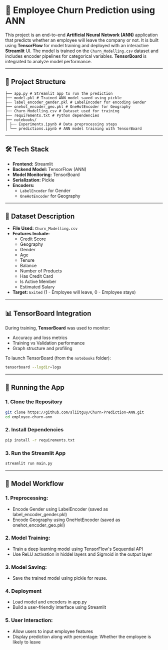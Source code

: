 # 🧠 Employee Churn Prediction using ANN

This project is an end-to-end **Artificial Neural Network (ANN)** application that predicts whether an employee will leave the company or not. It is built using **TensorFlow** for model training and deployed with an interactive **Streamlit** UI. The model is trained on the `Churn_Modelling.csv` dataset and includes encoder pipelines for categorical variables. **TensorBoard** is integrated to analyze model performance.

---

## 📁 Project Structure

```plaintext
├── app.py # Streamlit app to run the prediction
├── model.pkl # Trained ANN model saved using pickle
├── label_encoder_gender.pkl # LabelEncoder for encoding Gender
├── onehot_encoder_geo.pkl # OneHotEncoder for Geography
├── Churn_Modelling.csv # Dataset used for training
├── requirements.txt # Python dependencies
├── notebooks/
│ ├── Experiments.ipynb # Data preprocessing steps
│ └── predictions.ipynb # ANN model training with TensorBoard
```

---

## 🛠️ Tech Stack

- **Frontend:** Streamlit  
- **Backend Model:** TensorFlow (ANN)  
- **Model Monitoring:** TensorBoard  
- **Serialization:** Pickle  
- **Encoders:**
  - `LabelEncoder` for Gender
  - `OneHotEncoder` for Geography

---

## 🧪 Dataset Description

- **File Used:** `Churn_Modelling.csv`
- **Features Include:**
  - Credit Score
  - Geography
  - Gender
  - Age
  - Tenure
  - Balance
  - Number of Products
  - Has Credit Card
  - Is Active Member
  - Estimated Salary
- **Target:** `Exited` (1 - Employee will leave, 0 - Employee stays)

---

## 📊 TensorBoard Integration

During training, **TensorBoard** was used to monitor:

- Accuracy and loss metrics
- Training vs Validation performance
- Graph structure and profiling

To launch TensorBoard (from the `notebooks` folder):

```bash
tensorboard --logdir=logs
```

---

## 🚀 Running the App

### 1. Clone the Repository
```bash
git clone https://github.com/sliitguy/Churn-Prediction-ANN.git
cd employee-churn-ann
```

### 2. Install Dependencies
```bash
pip install -r requirements.txt
```

### 3. Run the Streamlit App
```bash
streamlit run main.py
```

---

## 🧮 Model Workflow
### 1. Preprocessing:
- Encode Gender using LabelEncoder (saved as label_encoder_gender.pkl)
- Encode Geography using OneHotEncoder (saved as onehot_encoder_geo.pkl)

### 2. Model Training:
- Train a deep learning model using TensorFlow's Sequential API
- Use ReLU activation in hiddel layers and Sigmoid in the output layer

### 3. Model Saving:
- Save the trained model using pickle for reuse.

### 4. Deployment
- Load model and encoders in app.py
- Build a user-friendly interface using Streamlit

### 5. User Interaction:
- Allow users to input employee features
- Display prediction along with percentage: Whether the employee is likely to leave







